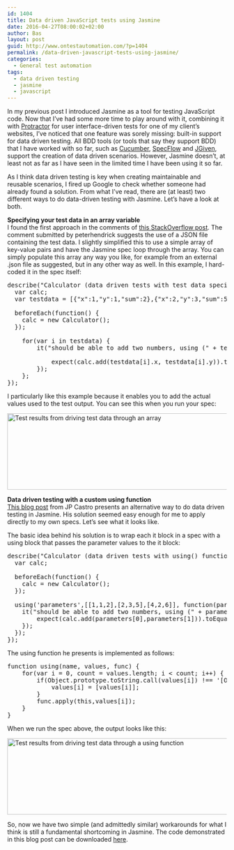 ```yaml
---
id: 1404
title: Data driven JavaScript tests using Jasmine
date: 2016-04-27T08:00:02+02:00
author: Bas
layout: post
guid: http://www.ontestautomation.com/?p=1404
permalink: /data-driven-javascript-tests-using-jasmine/
categories:
  - General test automation
tags:
  - data driven testing
  - jasmine
  - javascript
---
```

In my previous post I introduced Jasmine as a tool for testing JavaScript code. Now that I&#8217;ve had some more time to play around with it, combining it with <a href="https://angular.github.io/protractor/#/" target="_blank">Protractor</a> for user interface-driven tests for one of my client&#8217;s websites, I&#8217;ve noticed that one feature was sorely missing: built-in support for data driven testing. All BDD tools (or tools that say they support BDD) that I have worked with so far, such as <a href="http://www.ontestautomation.com/writing-bdd-tests-using-selenium-and-cucumber/" target="_blank">Cucumber</a>, <a href="http://www.specflow.org/" target="_blank">SpecFlow</a> and <a href="http://www.ontestautomation.com/getting-started-with-jgiven/" target="_blank">JGiven</a>, support the creation of data driven scenarios. However, Jasmine doesn&#8217;t, at least not as far as I have seen in the limited time I have been using it so far.

As I think data driven testing is key when creating maintainable and reusable scenarios, I fired up Google to check whether someone had already found a solution. From what I&#8217;ve read, there are (at least) two different ways to do data-driven testing with Jasmine. Let&#8217;s have a look at both.

**Specifying your test data in an array variable**  
I found the first approach in the comments of <a href="http://stackoverflow.com/questions/25519037/is-data-driven-testing-possible-with-protractor" target="_blank">this StackOverflow post</a>. The comment submitted by peterhendrick suggests the use of a JSON file containing the test data. I slightly simplified this to use a simple array of key-value pairs and have the Jasmine spec loop through the array. You can simply populate this array any way you like, for example from an external .json file as suggested, but in any other way as well. In this example, I hard-coded it in the spec itself:

<pre class="brush: javascript; gutter: false">describe("Calculator (data driven tests with test data specified in array)", function() {
  var calc;
  var testdata = [{"x":1,"y":1,"sum":2},{"x":2,"y":3,"sum":5},{"x":4,"y":2,"sum":6}];
  
  beforeEach(function() {
    calc = new Calculator();
  });

	for(var i in testdata) {
		it("should be able to add two numbers, using (" + testdata[i].x + "," + testdata[i].y + "," + testdata[i].sum + ")", function() {
			
			expect(calc.add(testdata[i].x, testdata[i].y)).toEqual(testdata[i].sum);
		});	
	};
});</pre>

I particularly like this example because it enables you to add the actual values used to the test output. You can see this when you run your spec:

<a href="http://www.ontestautomation.com/?attachment_id=1405" rel="attachment wp-att-1405"><img src="http://www.ontestautomation.com/wp-content/uploads/2016/04/jasmine_data_driven_test_results_array.png" alt="Test results from driving test data through an array" width="729" height="175" class="aligncenter size-full wp-image-1405" srcset="https://www.ontestautomation.com/wp-content/uploads/2016/04/jasmine_data_driven_test_results_array.png 729w, https://www.ontestautomation.com/wp-content/uploads/2016/04/jasmine_data_driven_test_results_array-300x72.png 300w" sizes="(max-width: 729px) 100vw, 729px" /></a>

**Data driven testing with a custom using function**  
<a href="http://blog.jphpsf.com/2012/08/30/drying-up-your-javascript-jasmine-tests" target="_blank">This blog post</a> from JP Castro presents an alternative way to do data driven testing in Jasmine. His solution seemed easy enough for me to apply directly to my own specs. Let&#8217;s see what it looks like.

The basic idea behind his solution is to wrap each it block in a spec with a using block that passes the parameter values to the it block:

<pre class="brush: javascript; gutter: false">describe("Calculator (data driven tests with using() function)", function() {
  var calc;
  
  beforeEach(function() {
    calc = new Calculator();
  });

  using(&#039;parameters&#039;,[[1,1,2],[2,3,5],[4,2,6]], function(parameters){
	it("should be able to add two numbers, using (" + parameters[0] + "," + parameters[1] + "," + parameters[2] + ")", function() {
		expect(calc.add(parameters[0],parameters[1])).toEqual(parameters[2]);
	});
  });
});</pre>

The using function he presents is implemented as follows:

<pre class="brush: javascript; gutter: false">function using(name, values, func) {
	for(var i = 0, count = values.length; i &lt; count; i++) {
		if(Object.prototype.toString.call(values[i]) !== &#039;[Object Array]&#039;) {
			values[i] = [values[i]];
		}
		func.apply(this,values[i]);
	}
}</pre>

When we run the spec above, the output looks like this:

<a href="http://www.ontestautomation.com/?attachment_id=1406" rel="attachment wp-att-1406"><img src="http://www.ontestautomation.com/wp-content/uploads/2016/04/jasmine_data_driven_test_results_using.png" alt="Test results from driving test data through a using function" width="730" height="175" class="aligncenter size-full wp-image-1406" srcset="https://www.ontestautomation.com/wp-content/uploads/2016/04/jasmine_data_driven_test_results_using.png 730w, https://www.ontestautomation.com/wp-content/uploads/2016/04/jasmine_data_driven_test_results_using-300x72.png 300w" sizes="(max-width: 730px) 100vw, 730px" /></a>

So, now we have two simple (and admittedly similar) workarounds for what I think is still a fundamental shortcoming in Jasmine. The code demonstrated in this blog post can be downloaded <a href="http://www.ontestautomation.com/files/JasmineDataDriven.zip" target="_blank">here</a>.